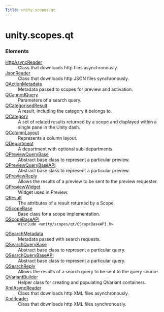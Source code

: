 ```yaml
---
Title: unity.scopes.qt
---
```


# unity.scopes.qt

<h3>Elements</h3>
<dl>

<dt><a href="unity.scopes.qt.HttpAsyncReader.md">HttpAsyncReader</a></dt><dd>Class that downloads http files asynchronously.  
</dd>

<dt><a href="unity.scopes.qt.JsonReader.md">JsonReader</a></dt><dd>Class that downloads http JSON files synchronously.  
</dd>

<dt><a href="unity.scopes.qt.QActionMetadata.md">QActionMetadata</a></dt><dd>Metadata passed to scopes for preview and activation.  
</dd>

<dt><a href="unity.scopes.qt.QCannedQuery.md">QCannedQuery</a></dt><dd>Parameters of a search query.  
</dd>

<dt><a href="unity.scopes.qt.QCategorisedResult.md">QCategorisedResult</a></dt><dd>A result, including the category it belongs to.  
</dd>

<dt><a href="unity.scopes.qt.QCategory.md">QCategory</a></dt><dd>A set of related results returned by a scope and displayed within a single pane in the Unity dash.  
</dd>

<dt><a href="unity.scopes.qt.QColumnLayout.md">QColumnLayout</a></dt><dd>Represents a column layout.  
</dd>

<dt><a href="unity.scopes.qt.QDepartment.md">QDepartment</a></dt><dd>A department with optional sub-departments.  
</dd>

<dt><a href="unity.scopes.qt.QPreviewQueryBase.md">QPreviewQueryBase</a></dt><dd>Abstract base class to represent a particular preview.  
</dd>

<dt><a href="unity.scopes.qt.QPreviewQueryBaseAPI.md">QPreviewQueryBaseAPI</a></dt><dd>Abstract base class to represent a particular preview.  
</dd>

<dt><a href="unity.scopes.qt.QPreviewReply.md">QPreviewReply</a></dt><dd>Allows the results of a preview to be sent to the preview requester.  
</dd>

<dt><a href="unity.scopes.qt.QPreviewWidget.md">QPreviewWidget</a></dt><dd>Widget used in Preview.  
</dd>

<dt><a href="unity.scopes.qt.QResult.md">QResult</a></dt><dd>The attributes of a result returned by a Scope.  
</dd>

<dt><a href="unity.scopes.qt.QScopeBase.md">QScopeBase</a></dt><dd>Base class for a scope implementation.  
</dd>

<dt><a href="unity.scopes.qt.QScopeBaseAPI.md">QScopeBaseAPI</a></dt><dd><code>#include &lt;unity/scopes/qt/QScopeBaseAPI.h&gt;</code></p>
</dd>

<dt><a href="unity.scopes.qt.QSearchMetadata.md">QSearchMetadata</a></dt><dd>Metadata passed with search requests.  
</dd>

<dt><a href="unity.scopes.qt.QSearchQueryBase.md">QSearchQueryBase</a></dt><dd>Abstract base class to represent a particular query.  
</dd>

<dt><a href="unity.scopes.qt.QSearchQueryBaseAPI.md">QSearchQueryBaseAPI</a></dt><dd>Abstract base class to represent a particular query.  
</dd>

<dt><a href="unity.scopes.qt.QSearchReply.md">QSearchReply</a></dt><dd>Allows the results of a search query to be sent to the query source.  
</dd>

<dt><a href="unity.scopes.qt.QVariantBuilder.md">QVariantBuilder</a></dt><dd>Helper class for creating and populating QVariant containers.  
</dd>

<dt><a href="unity.scopes.qt.XmlAsyncReader.md">XmlAsyncReader</a></dt><dd>Class that downloads http XML files asynchronously.  
</dd>

<dt><a href="unity.scopes.qt.XmlReader.md">XmlReader</a></dt><dd>Class that downloads http XML files synchronously.  
</dd>

</dl>
